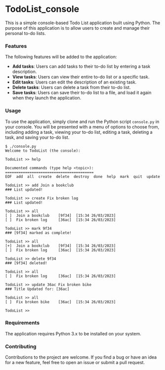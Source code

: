 # TodoList_console
This is a simple console-based Todo List application built using Python. The purpose of this application is to allow users to create and manage their personal to-do lists.

### Features
The following features will be added to the application:
- __Add tasks__: Users can add tasks to their to-do list by entering a task description.
- __View tasks__: Users can view their entire to-do list or a specific task.
- __Edit tasks__: Users can edit the description of an existing task.
- __Delete tasks__: Users can delete a task from their to-do list.
- __Save tasks__: Users can save their to-do list to a file, and load it again when they launch the application.

### Usage
To use the application, simply clone and run the Python script `console.py` in your console. You will be presented with a menu of options to choose from, including adding a task, viewing your to-do list, editing a task, deleting a task, and saving your to-do list.

```
$ ./console.py 
Welcome to TodoList (the console):

TodoList >> help

Documented commands (type help <topic>):
========================================
EOF  add  all  create  delete  destroy  done  help  mark  quit  update

TodoList >> add Join a bookclub
### List updated!

TodoList >> create Fix broken log
### List updated!

TodoList >> all
[ ]  Join a bookclub    [9f34]  [15:34 26/03/2023]
[ ]  Fix broken log     [36ac]  [15:34 26/03/2023]

TodoList >> mark 9f34
### [9f34] marked as complete!

TodoList >> all
[+]  Join a bookclub    [9f34]  [15:34 26/03/2023]
[ ]  Fix broken log     [36ac]  [15:34 26/03/2023]

TodoList >> delete 9f34
### [9f34] deleted!

TodoList >> all
[ ]  Fix broken log     [36ac]  [15:34 26/03/2023]

TodoList >> update 36ac Fix broken bike
### Title Updated for: [36ac]

TodoList >> all
[ ]  Fix broken bike    [36ac]  [15:34 26/03/2023]

TodoList >> 
```

### Requirements
The application requires Python 3.x to be installed on your system.

### Contributing
Contributions to the project are welcome. If you find a bug or have an idea for a new feature, feel free to open an issue or submit a pull request.
